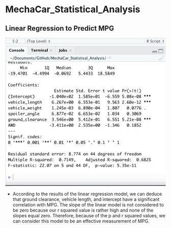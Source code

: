 # MechaCar_Statistical_Analysis

## Linear Regression to Predict MPG

![linear_regression.jpg](https://github.com/lindsera1/MechaCar_Statistical_Analysis/blob/main/Screen%20Shot%202021-01-17%20at%209.01.41%20PM.png)

+ According to the results of the linear regression model, we can deduce that ground clearance, vehicle length, and intercept have a significant correlation with 
MPG. The slope of the linear model is not considered to be zero because our r squared value is rather high and none of the slopes equal zero. Therefore, because of the p and r squared values, we can consider this model to be an effective measurement of MPG. 
